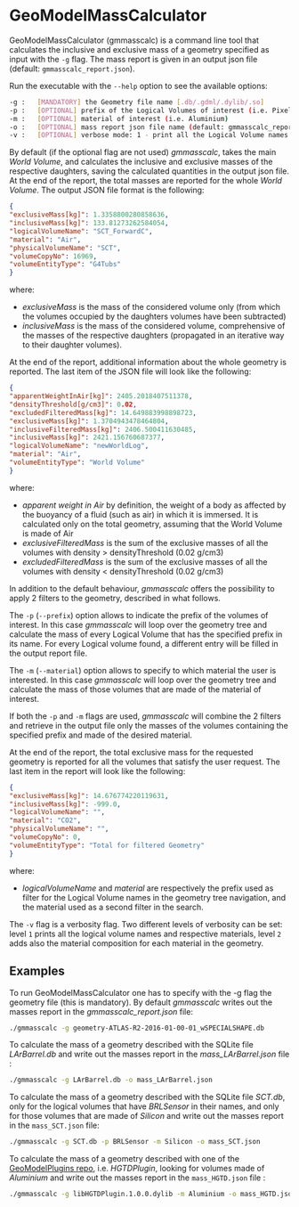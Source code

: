 # GeoModelMassCalculator

GeoModelMassCalculator (gmmasscalc) is a command line tool that calculates the inclusive and exclusive mass of a geometry specified as input with the `-g` flag. The mass report is given in an output json file (default: `gmmasscalc_report.json`).

Run the executable with the `--help` option to see the available options:

``` bash
-g :   [MANDATORY] the Geometry file name [.db/.gdml/.dylib/.so] 
-p :   [OPTIONAL] prefix of the Logical Volumes of interest (i.e. Pixel::) 
-m :   [OPTIONAL] material of interest (i.e. Aluminium) 
-o :   [OPTIONAL] mass report json file name (default: gmmasscalc_report.json)
-v :   [OPTIONAL] verbose mode: 1 - print all the Logical Volume names and materials, 2 - print materials composition (default: off)
``` 
By default (if the optional flag are not used) *gmmasscalc*, takes the main *World Volume*, and calculates the inclusive and exclusive masses of the respective daughters, saving the calculated quantities in the output json file. At the end of the report, the total masses are reported for the whole *World Volume*. The output JSON file format is the following:

``` json
{
"exclusiveMass[kg]": 1.3358800280858636,
"inclusiveMass[kg]": 133.81273262584054,
"logicalVolumeName": "SCT_ForwardC",
"material": "Air",
"physicalVolumeName": "SCT",
"volumeCopyNo": 16969,
"volumeEntityType": "G4Tubs"
}
``` 

where:

- *exclusiveMass* is the mass of the considered volume only (from which the volumes occupied by the daughters volumes have been subtracted)
- *inclusiveMass* is the mass of the considered volume, comprehensive of the masses of the respective daughters (propagated in an iterative way to their daughter volumes).

At the end of the report, additional information about the whole geometry is reported. The last item of the JSON file will look like the following:

``` json
{
"apparentWeightInAir[kg]": 2405.2018407511378,
"densityThreshold[g/cm3]": 0.02,
"excludedFilteredMass[kg]": 14.649883998898723,
"exclusiveMass[kg]": 1.3704943478464804,
"inclusiveFilteredMass[kg]": 2406.500411630485,
"inclusiveMass[kg]": 2421.156760687377,
"logicalVolumeName": "newWorldLog",
"material": "Air",
"volumeEntityType": "World Volume"
}
``` 

where:

- *apparent weight in Air* by definition, the weight of a body as affected by the buoyancy of a fluid (such as air) in which it is immersed. It is calculated only on the total geometry, assuming that the World Volume is made of Air
- *exclusiveFilteredMass* is the sum of the exclusive masses of all the volumes with density > densityThreshold (0.02 g/cm3)
- *excludedFilteredMass*  is the sum of the exclusive masses of all the volumes with density < densityThreshold (0.02 g/cm3)

In addition to the default behaviour, *gmmasscalc* offers the possibility to apply 2 filters to the geometry, described in what follows. 

The `-p` (`--prefix`) option allows to indicate the prefix of the volumes of interest. In this case  *gmmasscalc* will loop over the geometry tree and calculate the mass of every Logical Volume that has the specified prefix in its name. For every Logical volume found, a different entry will be filled in the output report file.

The `-m` (`--material`) option allows to specify to which material the user is interested. In this case  *gmmasscalc* will loop over the geometry tree and calculate the mass of those volumes that are made of the material of interest. 

If both the `-p` and `-m` flags are used, *gmmasscalc* will combine the 2 filters and retrieve in the output file only the masses of the volumes containing the specified prefix and made of the desired material. 

At the end of the report, the total exclusive mass for the requested geometry is  reported for all the volumes that satisfy the user request. The last item in the report will look like the following:

```json
{
"exclusiveMass[kg]": 14.676774220119631,
"inclusiveMass[kg]": -999.0,
"logicalVolumeName": "",
"material": "CO2",
"physicalVolumeName": "",
"volumeCopyNo": 0,
"volumeEntityType": "Total for filtered Geometry"
}
```

where:

- *logicalVolumeName*  and *material* are respectively the prefix used as filter for the Logical Volume names in the geometry tree navigation, and the material used as a second filter in the search. 

The `-v` flag is a verbosity flag. Two different levels of verbosity can be set: level `1` prints all the logical volume names and respective materials, level `2` adds also the material composition for each material in the geometry. 

## Examples

To run GeoModelMassCalculator one has to specify with the -g flag the geometry file (this is mandatory). By default *gmmasscalc* writes out the masses report in the *gmmasscalc_report.json* file:

``` bash
./gmmasscalc -g geometry-ATLAS-R2-2016-01-00-01_wSPECIALSHAPE.db
``` 

To calculate the mass of a geometry described with the SQLite file *LArBarrel.db* and write out the masses report in the *mass_LArBarrel.json* file :

``` bash
./gmmasscalc -g LArBarrel.db -o mass_LArBarrel.json 
``` 

To calculate the mass of a geometry described with the SQLite file *SCT.db*, only for the logical volumes that have *BRLSensor* in their names, and only for those volumes that are made of *Silicon* and write out the masses report in the `mass_SCT.json` file:

``` bash
./gmmasscalc -g SCT.db -p BRLSensor -m Silicon -o mass_SCT.json 
``` 

To calculate the mass of a geometry described with one of the [GeoModelPlugins repo](https://gitlab.cern.ch/atlas/GeoModelPlugins), i.e.  *HGTDPlugin*, looking for volumes made of *Aluminium* and write out the masses report in the `mass_HGTD.json` file :

``` bash
./gmmasscalc -g libHGTDPlugin.1.0.0.dylib -m Aluminium -o mass_HGTD.json 
``` 
